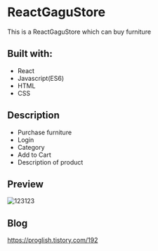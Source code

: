 # ReactGaguStore
  
This is a ReactGaguStore which can buy furniture

   
## Built with:   
    
- React    
- Javascript(ES6)       
- HTML     
- CSS              
  
## Description      
    
- Purchase furniture  
- Login
- Category  
- Add to Cart
- Description of product  
  
## Preview 
![123123](https://user-images.githubusercontent.com/65179725/124517250-78159e80-de1e-11eb-8b71-a6b28346908d.png)

## Blog
https://proglish.tistory.com/192  

 
  
